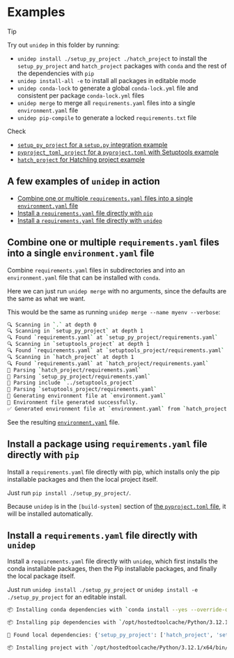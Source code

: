 # Examples

> [!TIP]
> Try out `unidep` in this folder by running:
> - `unidep install ./setup_py_project ./hatch_project` to install the `setup_py_project` and `hatch_project` packages with `conda` and the rest of the dependencies with `pip`
> - `unidep install-all -e` to install all packages in editable mode
> - `unidep conda-lock` to generate a global `conda-lock.yml` file and consistent per package `conda-lock.yml` files
> - `unidep merge` to merge all `requirements.yaml` files into a single `environment.yaml` file
> - `unidep pip-compile` to generate a locked `requirements.txt` file

Check

- [`setup_py_project` for a `setup.py` integration example](setup_py_project/)
- [`pyproject_toml_project` for a `pyproject.toml` with Setuptools example](pyproject_toml_project/)
- [`hatch_project` for Hatchling project example](hatch_project)


## A few examples of `unidep` in action

<!-- START doctoc generated TOC please keep comment here to allow auto update -->
<!-- DON'T EDIT THIS SECTION, INSTEAD RE-RUN doctoc TO UPDATE -->

- [Combine one or multiple `requirements.yaml` files into a single `environment.yaml` file](#combine-one-or-multiple-requirementsyaml-files-into-a-single-environmentyaml-file)
- [Install a `requirements.yaml` file directly with `pip`](#install-a-requirementsyaml-file-directly-with-pip)
- [Install a `requirements.yaml` file directly with `unidep`](#install-a-requirementsyaml-file-directly-with-unidep)

<!-- END doctoc generated TOC please keep comment here to allow auto update -->

## Combine one or multiple `requirements.yaml` files into a single `environment.yaml` file

Combine `requirements.yaml` files in subdirectories and into an `environment.yaml` file that can be installed with `conda`.

Here we can just run `unidep merge` with no arguments, since the defaults are the same as what we want.

This would be the same as running `unidep merge --name myenv --verbose`:

<!-- CODE:BASH:START -->
<!-- echo '```bash' -->
<!-- unidep merge --name myenv --verbose -->
<!-- echo '```' -->
<!-- CODE:END -->
<!-- OUTPUT:START -->
<!-- ⚠️ This content is auto-generated by `markdown-code-runner`. -->
```bash
🔍 Scanning in `.` at depth 0
🔍 Scanning in `setup_py_project` at depth 1
🔍 Found `requirements.yaml` at `setup_py_project/requirements.yaml`
🔍 Scanning in `setuptools_project` at depth 1
🔍 Found `requirements.yaml` at `setuptools_project/requirements.yaml`
🔍 Scanning in `hatch_project` at depth 1
🔍 Found `requirements.yaml` at `hatch_project/requirements.yaml`
📄 Parsing `hatch_project/requirements.yaml`
📄 Parsing `setup_py_project/requirements.yaml`
📄 Parsing include `../setuptools_project`
📄 Parsing `setuptools_project/requirements.yaml`
📝 Generating environment file at `environment.yaml`
📝 Environment file generated successfully.
✅ Generated environment file at `environment.yaml` from `hatch_project/requirements.yaml`, `setup_py_project/requirements.yaml`, `setuptools_project/requirements.yaml`
```

<!-- OUTPUT:END -->

See the resulting [`environment.yaml`](environment.yaml) file.

## Install a package using `requirements.yaml` file directly with `pip`

Install a `requirements.yaml` file directly with pip, which installs only the pip installable packages and then the local project itself.

Just run `pip install ./setup_py_project/`.

Because `unidep` is in the `[build-system]` section of [the `pyproject.toml` file](setup_py_project/pyproject.toml), it will be installed automatically.

## Install a `requirements.yaml` file directly with `unidep`

Install a `requirements.yaml` file directly with `unidep`, which first installs the conda installable packages, then the Pip installable packages, and finally the local package itself.

Just run `unidep install ./setup_py_project` or `unidep install -e ./setup_py_project` for an editable install.

<!-- CODE:BASH:START -->
<!-- echo '```bash' -->
<!-- unidep install --dry-run -e ./setup_py_project -->
<!-- echo '```' -->
<!-- CODE:END -->
<!-- OUTPUT:START -->
<!-- ⚠️ This content is auto-generated by `markdown-code-runner`. -->
```bash
📦 Installing conda dependencies with `conda install --yes --override-channels --channel conda-forge pandas adaptive">=1.0.0, <2.0.0" pfapack pipefunc`

📦 Installing pip dependencies with `/opt/hostedtoolcache/Python/3.12.1/x64/bin/python -m pip install yaml2bib rsync-time-machine slurm-usage codestructure aiokef markdown-code-runner home-assistant-streamdeck-yaml`

📝 Found local dependencies: {'setup_py_project': ['hatch_project', 'setuptools_project']}

📦 Installing project with `/opt/hostedtoolcache/Python/3.12.1/x64/bin/python -m pip install --no-dependencies -e /home/runner/work/unidep/unidep/example/hatch_project -e /home/runner/work/unidep/unidep/example/setuptools_project -e ./setup_py_project`

```

<!-- OUTPUT:END -->
